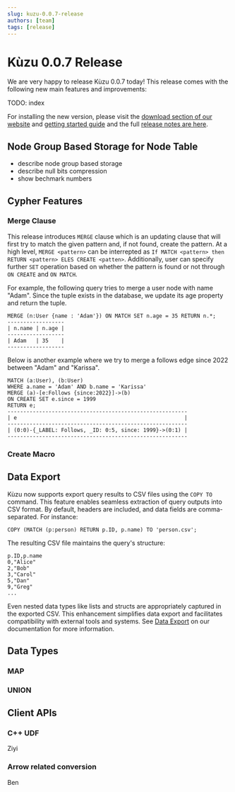 ```yaml
---
slug: kuzu-0.0.7-release
authors: [team]
tags: [release]
---
```


# Kùzu 0.0.7 Release
We are very happy to release Kùzu 0.0.7 today! This release comes with the following new main features and improvements: 

TODO: index

<!--truncate-->

For installing the new version, 
please visit the [download section of our website](https://kuzudb.com/#download) 
and [getting started guide](https://kuzudb.com/docusaurus/getting-started/) and the full
[release notes are here](https://github.com/kuzudb/kuzu/releases). 

## Node Group Based Storage for Node Table

- describe node group based storage
- describe null bits compression
- show bechmark numbers

## Cypher Features

### Merge Clause
This release introduces `MERGE` clause which is an updating clause that will first try to match the given pattern and, if not found, create the pattern. At a high level, `MERGE <pattern>` can be interrepted as `If MATCH <pattern> then RETURN <pattern> ELES CREATE <patten>`. Additionally, user can specify further `SET` operation based on whether the pattern is found or not through `ON CREATE` and `ON MATCH`.

For example, the following query tries to merge a user node with name "Adam". Since the tuple exists in the database, we update its age property and return the tuple.
```
MERGE (n:User {name : 'Adam'}) ON MATCH SET n.age = 35 RETURN n.*;
------------------
| n.name | n.age |
------------------
| Adam   | 35    |
------------------
```
Below is another example where we try to merge a follows edge since 2022 between "Adam" and "Karissa".
```
MATCH (a:User), (b:User) 
WHERE a.name = 'Adam' AND b.name = 'Karissa' 
MERGE (a)-[e:Follows {since:2022}]->(b) 
ON CREATE SET e.since = 1999
RETURN e;
---------------------------------------------------------
| e                                                     |
---------------------------------------------------------
| (0:0)-{_LABEL: Follows, _ID: 0:5, since: 1999}->(0:1) |
---------------------------------------------------------
```

### Create Macro 

## Data Export
Kùzu now supports export query results to CSV files using the `COPY TO` command. This feature enables seamless extraction of query outputs into CSV format. By default, headers are included, and data fields are comma-separated. For instance:

```
COPY (MATCH (p:person) RETURN p.ID, p.name) TO 'person.csv';
```

The resulting CSV file maintains the query's structure:

```
p.ID,p.name
0,"Alice"
2,"Bob"
3,"Carol"
5,"Dan"
9,"Greg"
...
```

Even nested data types like lists and structs are appropriately captured in the exported CSV. This enhancement simplifies data export and facilitates compatibility with external tools and systems. See [Data Export](../docs/data-export) on our documentation for more information.
## Data Types

### MAP


### UNION

## Client APIs

### C++ UDF
Ziyi

### Arrow related conversion
Ben
